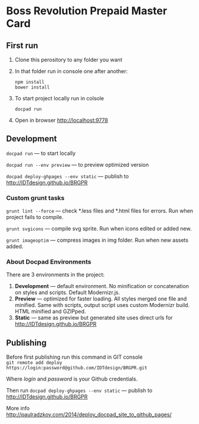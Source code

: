 # Boss Revolution Prepaid Master Card

## First run

1. Clone this perository to any folder you want
2. In that folder run in console one after another:  
    ```
    npm install
    bower install
    ```
    
3. To start project locally run in colsole
    ```
    docpad run
    ```

4. Open in browser [http://localhost:9778](http://localhost:9778)

## Development

`docpad run` — to start locally

`docpad run --env preview` — to preview optimized version

`docpad deploy-ghpages --env static` — publish to http://IDTdesign.github.io/BRGPR

### Custom grunt tasks

`grunt lint --force` — check *.less files and *.html files for errors. Run when project fails to compile.

`grunt svgicons` — compile svg sprite. Run when icons edited or added new.

`grunt imageoptim` — compress images in img folder. Run when new assets added.

### About Docpad Environments

There are 3 environments in the project:

1. **Development** — default environment. No minification or concatenation on styles and scripts. Default Modernizr.js. 
2. **Preview** — optimized for faster loading. All styles merged one file and minified. Same with scripts, output script uses custom Modernizr build. HTML minified and GZIPped.
3. **Static** — same as preview but generated site uses direct urls for http://IDTdesign.github.io/BRGPR

## Publishing

Before first publishing run this command in GIT console  
`git remote add deploy https://login:password@github.com/IDTdesign/BRGPR.git` 

Where *login* and *password* is your Github credentials.

Then run `docpad deploy-ghpages --env static` — publish to http://IDTdesign.github.io/BRGPR

More info http://paulradzkov.com/2014/deploy_docpad_site_to_github_pages/
